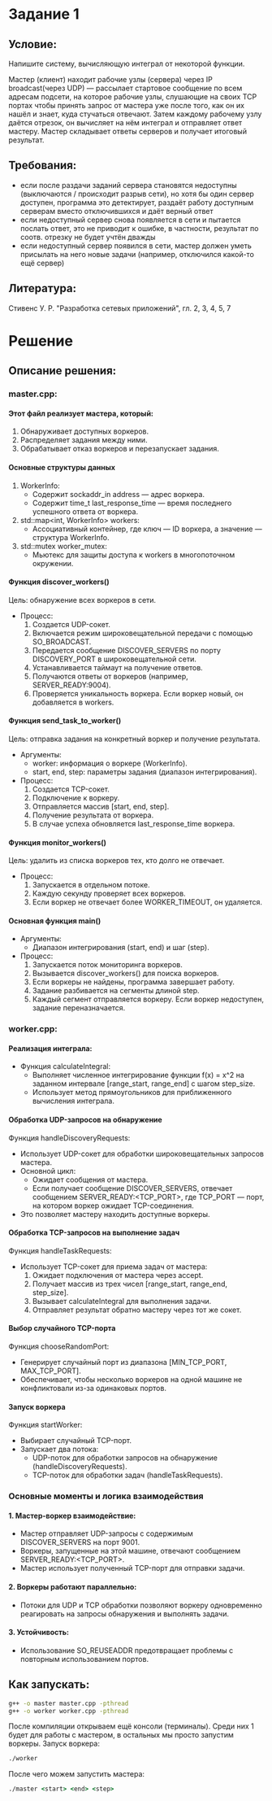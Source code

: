 # Задание 1

## Условие:

Напишите систему, вычисляющую интеграл от некоторой функции.

Мастер (клиент) находит рабочие узлы (сервера) через IP broadcast(через UDP) — рассылает стартовое сообщение по всем адресам подсети, на которое рабочие узлы, слушающие на своих TCP портах чтобы принять запрос от мастера уже после того, как он их нашёл и знает, куда стучаться отвечают. Затем каждому рабочему узлу даётся отрезок, он вычисляет на нём интеграл и отправляет ответ мастеру. Мастер складывает ответы серверов и получает итоговый результат.

## Требования:

* если после раздачи заданий сервера становятся недоступны (выключаются / происходит разрыв сети), но хотя бы один сервер доступен, программа это детектирует, раздаёт работу доступным серверам вместо отключившихся и даёт верный ответ
* если недоступный сервер снова появляется в сети и пытается послать ответ, это не приводит к ошибке, в частности, результат по соотв. отрезку не будет учтён дважды
* если недоступный сервер появился в сети, мастер должен уметь присылать на него новые задачи (например, отключился какой-то ещё сервер)

## Литература:
Стивенс У. Р. "Разработка сетевых приложений", гл. 2, 3, 4, 5, 7

# Решение

## Описание решения:

### master.cpp:

#### Этот файл реализует мастера, который:
1. Обнаруживает доступных воркеров.
2. Распределяет задания между ними.
3. Обрабатывает отказ воркеров и перезапускает задания.

#### Основные структуры данных
1. WorkerInfo:
    * Содержит sockaddr_in address — адрес воркера.
    * Содержит time_t last_response_time — время последнего успешного ответа от воркера.
2. std::map<int, WorkerInfo> workers:
    * Ассоциативный контейнер, где ключ — ID воркера, а значение — структура WorkerInfo.
3. std::mutex worker_mutex:
    * Мьютекс для защиты доступа к workers в многопоточном окружении.

#### Функция discover_workers()
Цель: обнаружение всех воркеров в сети.
* Процесс:
  1. Создается UDP-сокет.
  2. Включается режим широковещательной передачи с помощью SO_BROADCAST.
  3. Передается сообщение DISCOVER_SERVERS по порту DISCOVERY_PORT в широковещательной сети.
  4. Устанавливается таймаут на получение ответов.
  5. Получаются ответы от воркеров (например, SERVER_READY:9004).
  6. Проверяется уникальность воркера. Если воркер новый, он добавляется в workers.

#### Функция send_task_to_worker()
Цель: отправка задания на конкретный воркер и получение результата.
* Аргументы:
  - worker: информация о воркере (WorkerInfo).
  - start, end, step: параметры задания (диапазон интегрирования).
* Процесс:
  1. Создается TCP-сокет.
  2. Подключение к воркеру.
  3. Отправляется массив [start, end, step].
  4. Получение результата от воркера.
  5. В случае успеха обновляется last_response_time воркера.

#### Функция monitor_workers()
Цель: удалить из списка воркеров тех, кто долго не отвечает.
* Процесс:
  1. Запускается в отдельном потоке.
  2. Каждую секунду проверяет всех воркеров.
  3. Если воркер не отвечает более WORKER_TIMEOUT, он удаляется.

#### Основная функция main()
* Аргументы:
  - Диапазон интегрирования (start, end) и шаг (step).
* Процесс:
  1. Запускается поток мониторинга воркеров.
  2. Вызывается discover_workers() для поиска воркеров.
  3. Если воркеры не найдены, программа завершает работу.
  4. Задание разбивается на сегменты длиной step.
  5. Каждый сегмент отправляется воркеру. Если воркер недоступен, задание переназначается.

### worker.cpp:

#### Реализация интеграла:
* Функция calculateIntegral:
  * Выполняет численное интегрирование функции f(x) = x^2 на заданном интервале [range_start, range_end] с шагом step_size.
  * Использует метод прямоугольников для приближенного вычисления интеграла.

#### Обработка UDP-запросов на обнаружение
Функция handleDiscoveryRequests:
* Использует UDP-сокет для обработки широковещательных запросов мастера.
* Основной цикл:
  * Ожидает сообщения от мастера.
  * Если получает сообщение DISCOVER_SERVERS, отвечает сообщением SERVER_READY:<TCP_PORT>, где TCP_PORT — порт, на котором воркер ожидает TCP-соединения.
* Это позволяет мастеру находить доступные воркеры.

#### Обработка TCP-запросов на выполнение задач
Функция handleTaskRequests:
* Использует TCP-сокет для приема задач от мастера:
  1. Ожидает подключения от мастера через accept.
  2. Получает массив из трех чисел [range_start, range_end, step_size].
  3. Вызывает calculateIntegral для выполнения задачи.
  4. Отправляет результат обратно мастеру через тот же сокет.

#### Выбор случайного TCP-порта
Функция chooseRandomPort:
* Генерирует случайный порт из диапазона [MIN_TCP_PORT, MAX_TCP_PORT].
* Обеспечивает, чтобы несколько воркеров на одной машине не конфликтовали из-за одинаковых портов.

#### Запуск воркера
Функция startWorker:
* Выбирает случайный TCP-порт.
* Запускает два потока:
  - UDP-поток для обработки запросов на обнаружение (handleDiscoveryRequests).
  - TCP-поток для обработки задач (handleTaskRequests).

### Основные моменты и логика взаимодействия

#### 1. Мастер-воркер взаимодействие:
* Мастер отправляет UDP-запросы с содержимым DISCOVER_SERVERS на порт 9001.
* Воркеры, запущенные на этой машине, отвечают сообщением SERVER_READY:<TCP_PORT>.
* Мастер использует полученный TCP-порт для отправки задачи.

#### 2. Воркеры работают параллельно:
* Потоки для UDP и TCP обработки позволяют воркеру одновременно реагировать на запросы обнаружения и выполнять задачи.

#### 3. Устойчивость:
* Использование SO_REUSEADDR предотвращает проблемы с повторным использованием портов.

## Как запускать:

```cmd
g++ -o master master.cpp -pthread
g++ -o worker worker.cpp -pthread
```

После компиляции открываем ещё консоли (терминалы). Среди них 1 будет для работы с мастером, в остальных мы просто запустим воркеры.
Запуск воркера:
```cmd
./worker
```
После чего можем запустить мастера:
```cmd
./master <start> <end> <step>
```
